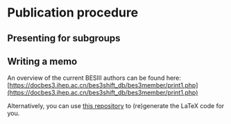 # Publication procedure

## Presenting for subgroups

## Writing a memo

An overview of the current BESIII authors can be found here: <br>
[https://docbes3.ihep.ac.cn/bes3shift_db/bes3member/print1.php](https://docbes3.ihep.ac.cn/bes3shift_db/bes3member/print1.php)

Alternatively, you can use
[this repository](http://code.ihep.ac.cn/maxx/besiiiauthorlist) to (re)generate the
LaTeX code for you.
